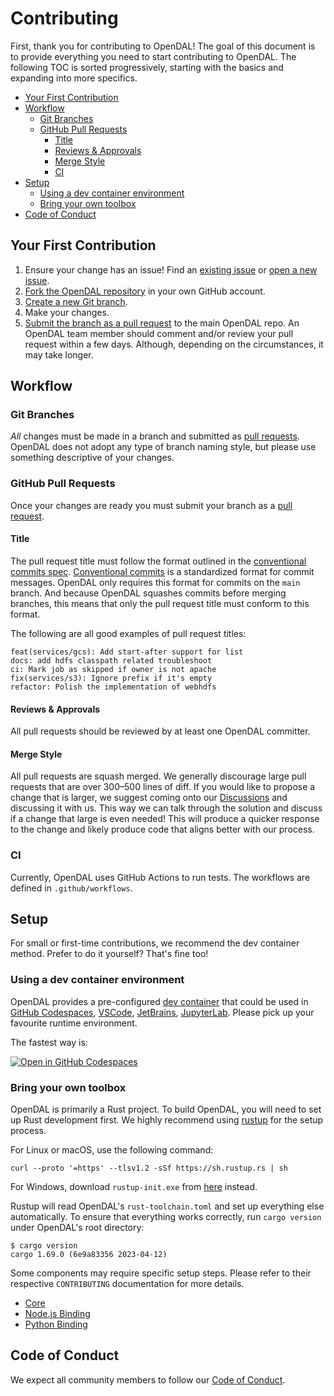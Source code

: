 # Contributing

First, thank you for contributing to OpenDAL! The goal of this document is to provide everything you need to start contributing to OpenDAL. The following TOC is sorted progressively, starting with the basics and expanding into more specifics.

- [Your First Contribution](#your-first-contribution)
- [Workflow](#workflow)
  - [Git Branches](#git-branches)
  - [GitHub Pull Requests](#github-pull-requests)
    - [Title](#title)
    - [Reviews & Approvals](#reviews--approvals)
    - [Merge Style](#merge-style)
    - [CI](#ci)
- [Setup](#setup)
  - [Using a dev container environment](#using-a-dev-container-environment)
  - [Bring your own toolbox](#bring-your-own-toolbox)
- [Code of Conduct](#code-of-conduct)

## Your First Contribution

1. Ensure your change has an issue! Find an [existing issue](https://github.com/apache/incubator-opendal/issues) or [open a new issue](https://github.com/apache/incubator-opendal/issues/new).
1. [Fork the OpenDAL repository](https://github.com/apache/incubator-opendal/fork) in your own GitHub account.
1. [Create a new Git branch](https://help.github.com/en/github/collaborating-with-issues-and-pull-requests/creating-and-deleting-branches-within-your-repository).
1. Make your changes.
1. [Submit the branch as a pull request](https://help.github.com/en/github/collaborating-with-issues-and-pull-requests/creating-a-pull-request-from-a-fork) to the main OpenDAL repo. An OpenDAL team member should comment and/or review your pull request within a few days. Although, depending on the circumstances, it may take longer.

## Workflow

### Git Branches

*All* changes must be made in a branch and submitted as [pull requests](#github-pull-requests). OpenDAL does not adopt any type of branch naming style, but please use something descriptive of your changes.

### GitHub Pull Requests

Once your changes are ready you must submit your branch as a [pull request](https://github.com/apache/incubator-opendal/pulls).

#### Title

The pull request title must follow the format outlined in the [conventional commits spec](https://www.conventionalcommits.org). [Conventional commits](https://www.conventionalcommits.org) is a standardized format for commit messages. OpenDAL only requires this format for commits on the `main` branch. And because OpenDAL squashes commits before merging branches, this means that only the pull request title must conform to this format.

The following are all good examples of pull request titles:

```text
feat(services/gcs): Add start-after support for list
docs: add hdfs classpath related troubleshoot
ci: Mark job as skipped if owner is not apache
fix(services/s3): Ignore prefix if it's empty
refactor: Polish the implementation of webhdfs
```

#### Reviews & Approvals

All pull requests should be reviewed by at least one OpenDAL committer.

#### Merge Style

All pull requests are squash merged.
We generally discourage large pull requests that are over 300–500 lines of diff.
If you would like to propose a change that is larger, we suggest
coming onto our [Discussions](https://github.com/apache/incubator-opendal/discussions) and discussing it with us.
This way we can talk through the solution and discuss if a change that large is even needed!
This will produce a quicker response to the change and likely produce code that aligns better with our process.

### CI

Currently, OpenDAL uses GitHub Actions to run tests. The workflows are defined in `.github/workflows`.

## Setup

For small or first-time contributions, we recommend the dev container method. Prefer to do it yourself? That's fine too!

### Using a dev container environment

OpenDAL provides a pre-configured [dev container](https://containers.dev/)
that could be used in [GitHub Codespaces](https://github.com/features/codespaces),
[VSCode](https://code.visualstudio.com/), [JetBrains](https://www.jetbrains.com/remote-development/gateway/),
[JupyterLab](https://jupyterlab.readthedocs.io/en/stable/).
Please pick up your favourite runtime environment.

The fastest way is:

[![Open in GitHub Codespaces](https://github.com/codespaces/badge.svg)](https://codespaces.new/apache/incubator-opendal?quickstart=1&machine=standardLinux32gb)

### Bring your own toolbox

OpenDAL is primarily a Rust project. To build OpenDAL, you will need to set up Rust development first. We highly recommend using [rustup](https://rustup.rs/) for the setup process.

For Linux or macOS, use the following command:

```shell
curl --proto '=https' --tlsv1.2 -sSf https://sh.rustup.rs | sh
```

For Windows, download `rustup-init.exe` from [here](https://win.rustup.rs/x86_64) instead.

Rustup will read OpenDAL's `rust-toolchain.toml` and set up everything else automatically. To ensure that everything works correctly, run `cargo version` under OpenDAL's root directory:

```shell
$ cargo version
cargo 1.69.0 (6e9a83356 2023-04-12)
```

Some components may require specific setup steps. Please refer to their respective `CONTRIBUTING` documentation for more details.

- [Core](core/CONTRIBUTING.md)
- [Node.js Binding](bindings/nodejs/CONTRIBUTING.md)
- [Python Binding](bindings/python/CONTRIBUTING.md)

## Code of Conduct

We expect all community members to follow our [Code of Conduct](https://www.apache.org/foundation/policies/conduct.html).
